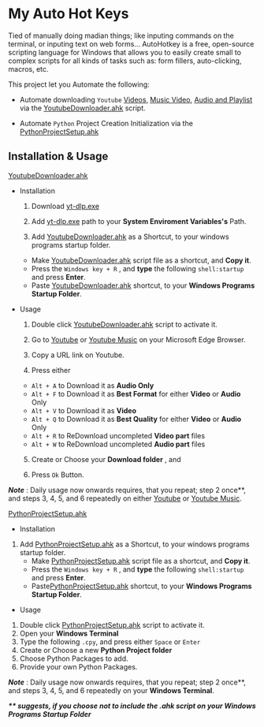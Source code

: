 # My Auto Hot Keys

Tied of manually doing madian things; like inputing commands on the terminal, or inputing text on web forms... AutoHotkey is a free, open-source scripting language for Windows that allows you to easily create small to complex scripts for all kinds of tasks such as: form fillers, auto-clicking, macros, etc.

This project let you Automate the following:

- Automate downloading `Youtube` [Videos](https://www.youtube.com/), [Music Video](https://music.youtube.com/), [Audio and Playlist](https://music.youtu.be) via the [YoutubeDownloader.ahk](YoutubeDownloader.ahk) script. 

- Automate `Python` Project Creation Initialization via the [PythonProjectSetup.ahk](PythonProjectSetup.ahk)


## Installation & Usage

[YoutubeDownloader.ahk](YoutubeDownloader.ahk)
- Installation

    1. Download [yt-dlp.exe](https://github.com/yt-dlp/yt-dlp/releases)

    2. Add [yt-dlp.exe](https://github.com/yt-dlp/yt-dlp/releases) path to your **System Enviroment Variables's** Path.
    
    3. Add [YoutubeDownloader.ahk](YoutubeDownloader.ahk) as a Shortcut, to your windows programs startup folder.
    - Make [YoutubeDownloader.ahk](YoutubeDownloader.ahk) script file as a shortcut, and **Copy it**. 
    - Press the `Windows key + R` , and **type** the following `shell:startup` and press **Enter**.
    - Paste [YoutubeDownloader.ahk](YoutubeDownloader.ahk) shortcut, to your **Windows Programs Startup Folder**.

- Usage

    1. Double click [YoutubeDownloader.ahk](YoutubeDownloader.ahk) script to activate it.
    
    2. Go to [Youtube](https://www.youtube.com/) or [Youtube Music](https://music.youtube.com/) on your Microsoft Edge Browser.
    
    3. Copy a URL link on Youtube.
    
    4. Press either
    - `Alt + A` to Download it as **Audio Only**
    - `Alt + F` to Download it as **Best Format** for either **Video** or **Audio** Only
    - `Alt + V` to Download it as **Video**
    - `Alt + Q` to Download it as **Best Quality** for either **Video** or **Audio** Only
    - `Alt + R` to ReDownload uncompleted **Video part** files
    - `Alt + W` to ReDownload uncompleted **Audio part** files
    
    5. Create or Choose your **Download folder** , and 
    
    6. Press `Ok` Button.

___Note___ : Daily usage now onwards requires, that you repeat; step 2 once**, and steps 3, 4, 5, and 6 repeatedly on either [Youtube](https://www.youtube.com/) or [Youtube Music](https://music.youtube.com/).


[PythonProjectSetup.ahk](PythonProjectSetup.ahk)
- Installation

1. Add [PythonProjectSetup.ahk](PythonProjectSetup.ahk) as a Shortcut, to your windows programs startup folder.
    - Make [PythonProjectSetup.ahk](PythonProjectSetup.ahk) script file as a shortcut, and **Copy it**. 
    - Press the `Windows key + R` , and **type** the following `shell:startup` and press **Enter**.
    - Paste[PythonProjectSetup.ahk](PythonProjectSetup.ahk) shortcut, to your **Windows Programs Startup Folder**.

- Usage

1. Double click [PythonProjectSetup.ahk](PythonProjectSetup.ahk) script to activate it.
2. Open your **Windows Terminal**
3. Type the following `.cpy`, and press either `Space` or `Enter`
4. Create or Choose a new **Python Project folder**
5. Choose Python Packages to add.
6. Provide your own Python Packages.

___Note___ : Daily usage now onwards requires, that you repeat; step 2 once**, and steps 3, 4, 5, and 6 repeatedly on your **Windows Terminal**.


___** suggests, if you choose not to include the .ahk script on your **Windows Programs Startup Folder**___
